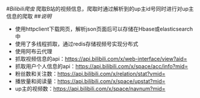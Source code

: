 #*Bilibili爬虫*
爬取B站的视频信息，爬取时通过解析到的up主id号同时进行对up主信息的爬取
##*说明*
- 使用httpclient下载网页，解析json页面后可以存储在Hbase或elasticsearch中
- 使用了多线程抓取，通过redis存储视频号实现分布式
- 使用阿布云代理
- 抓取视频信息的api：https://api.bilibili.com/x/web-interface/view?aid=
- 抓取用户个人信息的api：https://api.bilibili.com/x/space/acc/info?mid= 
- 粉丝数和关注数：https://api.bilibili.com/x/relation/stat?vmid=
- 播放量和阅读量：https://api.bilibili.com/x/space/upstat?mid=
- up主的视频数：https://api.bilibili.com/x/space/navnum?mid=
                    


